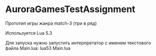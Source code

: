 # AuroraGamesTestAssignment
Прототип игры жанра ​match-3​ (три в ряд)

Используется Lua 5.3

Для запуска нужно запустить интерпретатор с именем текстового файла Main.lua: lua53 Main.lua
